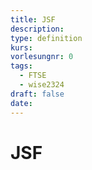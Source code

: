 ```yaml
---
title: JSF
description: 
type: definition
kurs: 
vorlesungnr: 0
tags:
  - FTSE
  - wise2324
draft: false
date:
---
```

# JSF

